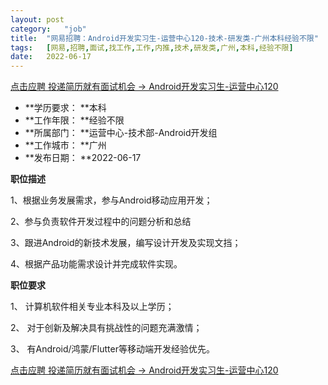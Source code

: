 ```yaml
---
layout:	post
category:	"job"
title:	"网易招聘：Android开发实习生-运营中心120-技术-研发类-广州本科经验不限"
tags:	[网易,招聘,面试,找工作,工作,内推,技术,研发类,广州,本科,经验不限]
date:	2022-06-17
---
```


[点击应聘 投递简历就有面试机会 ->  Android开发实习生-运营中心120](http://mobile.bole.netease.com/bole/boleDetail?id=38264&employeeId=346f03c3cda5f04c&key=all)



- **学历要求： **本科
- **工作年限： **经验不限
- **所属部门： **运营中心-技术部-Android开发组
- **工作城市： **广州
- **发布日期： **2022-06-17



**职位描述**

1、根据业务发展需求，参与Android移动应用开发；

2、参与负责软件开发过程中的问题分析和总结

3、跟进Android的新技术发展，编写设计开发及实现文挡；

4、根据产品功能需求设计并完成软件实现。



**职位要求**

1、 计算机软件相关专业本科及以上学历； 

2、 对于创新及解决具有挑战性的问题充满激情； 

3、 有Android/鸿蒙/Flutter等移动端开发经验优先。



[点击应聘 投递简历就有面试机会 ->  Android开发实习生-运营中心120](http://mobile.bole.netease.com/bole/boleDetail?id=38264&employeeId=346f03c3cda5f04c&key=all)